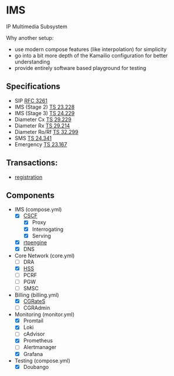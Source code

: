 # IMS
IP Multimedia Subsystem

Why another setup:
- use modern compose features (like interpolation) for simplicity
- go into a bit more depth of the Kamailio configuration for better understanding
- provide entirely software based playground for testing


## Specifications
- SIP [RFC 3261](https://www.rfc-editor.org/rfc/rfc3261.html)
- IMS (Stage 2) [TS 23.228](https://www.etsi.org/deliver/etsi_ts/123200_123299/123228/18.07.00_60/ts_123228v180700p.pdf)
- IMS (Stage 3) [TS 24.229](https://www.etsi.org/deliver/etsi_ts/124200_124299/124229/18.06.00_60/ts_124229v180600p.pdf)
- Diameter Cx [TS 29.229](https://www.etsi.org/deliver/etsi_ts/129200_129299/129229/18.01.00_60/ts_129229v180100p.pdf)
- Diameter Rx [TS 29.214](https://www.etsi.org/deliver/etsi_ts/129200_129299/129214/18.03.00_60/ts_129214v180300p.pdf)
- Diameter Ro/Rf [TS 32.299](https://www.etsi.org/deliver/etsi_ts/132200_132299/132299/18.00.00_60/ts_132299v180000p.pdf)
- SMS [TS 24.341](https://www.etsi.org/deliver/etsi_ts/124300_124399/124341/18.00.00_60/ts_124341v180000p.pdf)
- Emergency [TS 23.167](https://www.etsi.org/deliver/etsi_ts/123100_123199/123167/18.02.00_60/ts_123167v180200p.pdf)


## Transactions:
- [registration](doc/registration.md)


## Components
- IMS (compose.yml)
  - [x] [CSCF](doc/images.md#kamailio-p-cscfi-cscfs-cscf)
    - [x] Proxy
    - [x] Interrogating
    - [x] Serving
  - [x] [rtpengine](doc/images.md#rtpengine)
  - [x] DNS
- Core Network (core.yml)
    - [ ] DRA
    - [x] [HSS](doc/images.md#open5gs-hsspcrfpgw)
    - [ ] PCRF
    - [ ] PGW
    - [ ] SMSC
- Billing (billing.yml)
    - [x] [CGRateS](doc/images.md#cgrates-billing)
    - [ ] CGRAdmin
- Monitoring (monitor.yml)
    - [x] Promtail
    - [x] Loki
    - [ ] cAdvisor
    - [x] Prometheus
    - [ ] Alertmanager
    - [x] Grafana
- Testing (compose.yml)
    - [x] Doubango
